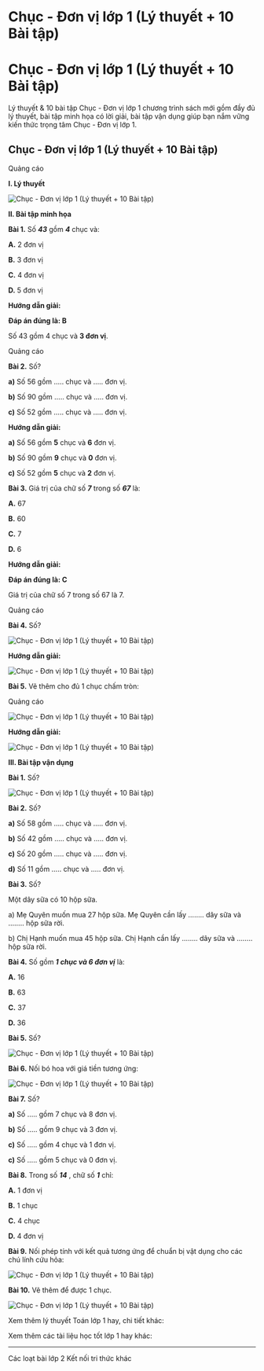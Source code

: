 # Chục - Đơn vị lớp 1 (Lý thuyết + 10 Bài tập)

# Chục - Đơn vị lớp 1 (Lý thuyết + 10 Bài tập)

Lý thuyết & 10 bài tập Chục - Đơn vị lớp 1 chương trình sách mới gồm đầy đủ lý thuyết, bài tập minh họa có lời giải, bài tập vận dụng giúp bạn nắm vững kiến thức trọng tâm Chục - Đơn vị lớp 1.

## Chục - Đơn vị lớp 1 (Lý thuyết + 10 Bài tập)

Quảng cáo

**I. Lý thuyết**

![Chục - Đơn vị lớp 1 \(Lý thuyết + 10 Bài tập\)](https://www.vietjack.com/toan-1-ket-noi/images/ly-thuyet-chuc-don-vi.PNG)

**II. Bài tập minh họa**

**Bài 1.** Số **_43_** gồm **_4_** chục và:

**A.** 2 đơn vị

**B.** 3 đơn vị

**C.** 4 đơn vị

**D.** 5 đơn vị

**Hướng dẫn giải:**

**Đáp án đúng là: B**

Số 43 gồm 4 chục và **3 đơn vị**.

Quảng cáo

**Bài 2.** Số?

**a)** Số 56 gồm ….. chục và ….. đơn vị.

**b)** Số 90 gồm ….. chục và ….. đơn vị.

**c)** Số 52 gồm ….. chục và ….. đơn vị.

**Hướng dẫn giải:**

**a)** Số 56 gồm **5** chục và **6** đơn vị.

**b)** Số 90 gồm **9** chục và **0** đơn vị.

**c)** Số 52 gồm **5** chục và **2** đơn vị.

**Bài 3.** Giá trị của chữ số **_7_** trong số **_67_** là:

**A.** 67

**B.** 60

**C.** 7

**D.** 6

**Hướng dẫn giải:**

**Đáp án đúng là: C**

Giá trị của chữ số 7 trong số 67 là 7.

Quảng cáo

**Bài 4.** Số?

![Chục - Đơn vị lớp 1 \(Lý thuyết + 10 Bài tập\)](https://www.vietjack.com/toan-1-ket-noi/images/ly-thuyet-chuc-don-vi-1.PNG)

**Hướng dẫn giải:**

![Chục - Đơn vị lớp 1 \(Lý thuyết + 10 Bài tập\)](https://www.vietjack.com/toan-1-ket-noi/images/ly-thuyet-chuc-don-vi-2.PNG)

**Bài 5.** Vẽ thêm cho đủ 1 chục chấm tròn:

Quảng cáo

![Chục - Đơn vị lớp 1 \(Lý thuyết + 10 Bài tập\)](https://www.vietjack.com/toan-1-ket-noi/images/ly-thuyet-chuc-don-vi-3.PNG)

**Hướng dẫn giải:**

![Chục - Đơn vị lớp 1 \(Lý thuyết + 10 Bài tập\)](https://www.vietjack.com/toan-1-ket-noi/images/ly-thuyet-chuc-don-vi-4.PNG)

**III. Bài tập vận dụng**

**Bài 1.** Số?

![Chục - Đơn vị lớp 1 \(Lý thuyết + 10 Bài tập\)](https://www.vietjack.com/toan-1-ket-noi/images/ly-thuyet-chuc-don-vi-5.PNG)

**Bài 2.** Số?

**a)** Số 58 gồm ….. chục và ….. đơn vị.

**b)** Số 42 gồm ….. chục và ….. đơn vị.

**c)** Số 20 gồm ….. chục và ….. đơn vị.

**d)** Số 11 gồm ….. chục và ….. đơn vị.

**Bài 3.** Số?

Một dây sữa có 10 hộp sữa.

a) Mẹ Quyên muốn mua 27 hộp sữa. Mẹ Quyên cần lấy …….. dây sữa và …….. hộp sữa rời.

b) Chị Hạnh muốn mua 45 hộp sữa. Chị Hạnh cần lấy …….. dây sữa và …….. hộp sữa rời.

**Bài 4.** Số gồm **_1 chục và 6 đơn vị_** là:

**A.** 16

**B.** 63

**C.** 37

**D.** 36

**Bài 5.** Số?

![Chục - Đơn vị lớp 1 \(Lý thuyết + 10 Bài tập\)](https://www.vietjack.com/toan-1-ket-noi/images/ly-thuyet-chuc-don-vi-6.PNG)

**Bài 6.** Nối bó hoa với giá tiền tương ứng:

![Chục - Đơn vị lớp 1 \(Lý thuyết + 10 Bài tập\)](https://www.vietjack.com/toan-1-ket-noi/images/ly-thuyet-chuc-don-vi-7.PNG)

**Bài 7.** Số?

**a)** Số ….. gồm 7 chục và 8 đơn vị.

**b)** Số ….. gồm 9 chục và 3 đơn vị.

**c)** Số ….. gồm 4 chục và 1 đơn vị.

**c)** Số ….. gồm 5 chục và 0 đơn vị.

**Bài 8.** Trong số **_14_** , chữ số **_1_** chỉ:

**A.** 1 đơn vị

**B.** 1 chục

**C.** 4 chục

**D.** 4 đơn vị

**Bài 9.** Nối phép tính với kết quả tương ứng để chuẩn bị vật dụng cho các chú lính cứu hỏa:

![Chục - Đơn vị lớp 1 \(Lý thuyết + 10 Bài tập\)](https://www.vietjack.com/toan-1-ket-noi/images/ly-thuyet-chuc-don-vi-8.PNG)

**Bài 10.** Vẽ thêm để được 1 chục.

![Chục - Đơn vị lớp 1 \(Lý thuyết + 10 Bài tập\)](https://www.vietjack.com/toan-1-ket-noi/images/ly-thuyet-chuc-don-vi-9.PNG)

Xem thêm lý thuyết Toán lớp 1 hay, chi tiết khác:

Xem thêm các tài liệu học tốt lớp 1 hay khác:

* * *

Các loạt bài lớp 2 Kết nối tri thức khác
